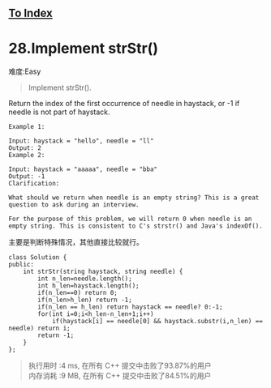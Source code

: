 [To Index](/index.md)
---
# 28.Implement strStr()
难度:Easy
> Implement strStr().

Return the index of the first occurrence of needle in haystack, or -1 if needle is not part of haystack.

```
Example 1:

Input: haystack = "hello", needle = "ll"
Output: 2
Example 2:

Input: haystack = "aaaaa", needle = "bba"
Output: -1
Clarification:

What should we return when needle is an empty string? This is a great question to ask during an interview.

For the purpose of this problem, we will return 0 when needle is an empty string. This is consistent to C's strstr() and Java's indexOf().
```

主要是判断特殊情况，其他直接比较就行。  

```
class Solution {
public:
    int strStr(string haystack, string needle) {
        int n_len=needle.length();
        int h_len=haystack.length();
        if(n_len==0) return 0;
        if(n_len>h_len) return -1;
        if(n_len == h_len) return haystack == needle? 0:-1;
        for(int i=0;i<h_len-n_len+1;i++)
            if(haystack[i] == needle[0] && haystack.substr(i,n_len) == needle) return i;
        return -1;
    }
};
```
> 执行用时 :4 ms, 在所有 C++ 提交中击败了93.87%的用户   
内存消耗 :9 MB, 在所有 C++ 提交中击败了84.51%的用户
